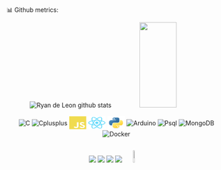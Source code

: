 📊 Github metrics:
<div align="center">  
  <img width="49%" height="195px" src="https://github-readme-stats.vercel.app/api?username=RyanBLeon28&show_icons=true&count_private=true&hide_border=true&title_color=1a51bd&icon_color=db0f86&text_color=c9d1d9&bg_color=0d1117" alt="Ryan de Leon github stats" /> 
  <img width="41%" height="195px" src="https://github-readme-stats.vercel.app/api/top-langs/?username=RyanBLeon28&layout=compact&hide_border=true&title_color=1a51bd&text_color=db0f86&bg_color=0d1117" />
</div>

<div align="center"> 

<div style="display: inline_block"><br>
  <img align="center" alt="C" height="30" width="40" src="https://cdn.jsdelivr.net/gh/devicons/devicon@latest/icons/c/c-original.svg">
  <img align="center" alt="Cplusplus" height="30" width="40" src="https://cdn.jsdelivr.net/gh/devicons/devicon@latest/icons/cplusplus/cplusplus-original.svg">
  <img align="center" alt="Js" height="30" width="40" src="https://raw.githubusercontent.com/devicons/devicon/master/icons/javascript/javascript-plain.svg">
  <img align="center" alt="React" height="30" width="40" src="https://raw.githubusercontent.com/devicons/devicon/master/icons/react/react-original.svg">
  <img align="center" alt="Python" height="30" width="40" src="https://raw.githubusercontent.com/devicons/devicon/master/icons/python/python-original.svg">
  <img align="center" alt="Arduino" height="30" width="40" src="https://cdn.jsdelivr.net/gh/devicons/devicon@latest/icons/arduino/arduino-original-wordmark.svg">
  <img align="center" alt="Psql" height="30" width="40" src="https://cdn.jsdelivr.net/gh/devicons/devicon@latest/icons/postgresql/postgresql-original.svg" />
  <img align="center" alt="MongoDB" height="30" width="40" src="https://cdn.jsdelivr.net/gh/devicons/devicon@latest/icons/mongodb/mongodb-original-wordmark.svg" />
  <img align="center" alt="Docker" height="30" width="40" src="https://cdn.jsdelivr.net/gh/devicons/devicon@latest/icons/docker/docker-original.svg" />
</div>

##

<div> 
  <a href="https://instagram.com/ryan_bleon" target="_blank"><img src="https://img.shields.io/badge/-Instagram-%23E4405F?style=for-the-badge&logo=instagram&logoColor=white" target="_blank"></a>
  <a href="https://discord.gg/767562726276202526" target="_blank"><img src="https://img.shields.io/badge/Discord-7289DA?style=for-the-badge&logo=discord&logoColor=white" target="_blank"></a> 
  <a href="mailto:ryanbleon0@gmail.com"><img src="https://img.shields.io/badge/-Gmail-%23333?style=for-the-badge&logo=gmail&logoColor=white" target="_blank"></a>
  <a href="https://www.linkedin.com/in/ryan-borges-leon-203587251/" target="_blank"><img src="https://img.shields.io/badge/-LinkedIn-%230077B5?style=for-the-badge&logo=linkedin&logoColor=white" target="_blank"></a> 
  <a href="https://lattes.cnpq.br/8179871286303230" target="_blank"><img src="https://i0.wp.com/fadepe.org.br/site/wp-content/uploads/2019/10/ni-2017122008175a3a38c958947.jpg?fit=350%2C200&ssl=1" target="_blank" width="9%" height="28px"></a>
  
</div>
